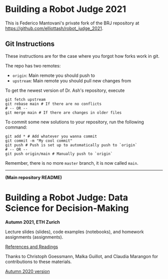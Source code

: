 # Building a Robot Judge 2021

This is Federico Mantovani's private fork of the BRJ repository at <https://github.com/elliottash/robot_judge_2021>.

## Git Instructions

These instructions are for the case where you forgot how forks work in git.

The repo has two remotes:

- `origin`: Main remote you should push to
- `upstream`: Main remote you should pull new changes from

To get the newest version of Dr. Ash's repository, execute

```shell
git fetch upstream
git rebase main # If there are no conflicts
# -- OR --
git merge main # If there are changes in older files
```

To commit some new solutions to your repository, run the following command:

```shell
git add * # Add whatever you wanna commit
git commit -m "My cool commit"
git push # Push is set up to automatically push to `origin`
# -- OR --
git push origin/main # Manually push to `origin`
```

Remember, there is no more `master` branch, it is now called `main`.

---

**(Main repository README)**

# Building a Robot Judge: Data Science for Decision-Making
**Autumn 2021, ETH Zurich**

Lecture slides (slides), code examples (notebooks), and homework assignments (assignments).

[References and Readings](https://docs.google.com/document/d/14g-hYQq9kExzpo4pEBYd4YKmcG08MoG8IjLlSEGvHCw/edit?usp=sharing)

Thanks to Christoph Goessmann, Malka Guillot, and Claudia Marangon for contributions to these materials.

[Autumn 2020 version](https://github.com/elliottash/robot_judge_2020)